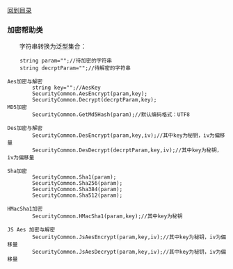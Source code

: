 <a href="https://github.com/zhenlei520/System.Extension.Core/blob/master/Wiki/%e7%9b%ae%e5%bd%95.md">回到目录</a>

### 加密帮助类

&emsp;&emsp;字符串转换为泛型集合：

		string param="";//待加密的字符串
		string decrptParam="";//待解密的字符串
		
	Aes加密与解密 
			string key="";//AesKey
			SecurityCommon.AesEncrypt(param,key);
			SecurityCommon.Decrypt(decrptParam,key);
	MD5加密
			SecurityCommon.GetMd5Hash(param);//默认编码格式：UTF8
	
	Des加密与解密
			SecurityCommon.DesEncrypt(param,key,iv);//其中key为秘钥，iv为偏移量
			SecurityCommon.DesDecrypt(decrptParam,key,iv);//其中key为秘钥，iv为偏移量

	Sha加密
			SecurityCommon.Sha1(param);
			SecurityCommon.Sha256(param);
			SecurityCommon.Sha384(param);
			SecurityCommon.Sha512(param);

	HMacSha1加密
			SecurityCommon.HMacSha1(param,key);//其中key为秘钥

	JS Aes 加密与解密
			SecurityCommon.JsAesEncrypt(param,key,iv);//其中key为秘钥，iv为偏移量
			SecurityCommon.JsAesDecrypt(param,key,iv);//其中key为秘钥，iv为偏移量
